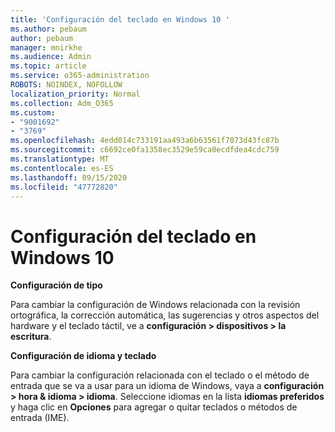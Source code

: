 ```yaml
---
title: 'Configuración del teclado en Windows 10 '
ms.author: pebaum
author: pebaum
manager: mnirkhe
ms.audience: Admin
ms.topic: article
ms.service: o365-administration
ROBOTS: NOINDEX, NOFOLLOW
localization_priority: Normal
ms.collection: Adm_O365
ms.custom:
- "9001692"
- "3769"
ms.openlocfilehash: 4edd014c733191aa493a6b63561f7073d43fc87b
ms.sourcegitcommit: c6692ce0fa1358ec3529e59ca0ecdfdea4cdc759
ms.translationtype: MT
ms.contentlocale: es-ES
ms.lasthandoff: 09/15/2020
ms.locfileid: "47772820"
---
```

# <a name="keyboard-settings-in-windows-10"></a>Configuración del teclado en Windows 10

**Configuración de tipo**

Para cambiar la configuración de Windows relacionada con la revisión ortográfica, la corrección automática, las sugerencias y otros aspectos del hardware y el teclado táctil, ve a **configuración > dispositivos > la escritura**. 

**Configuración de idioma y teclado**

Para cambiar la configuración relacionada con el teclado o el método de entrada que se va a usar para un idioma de Windows, vaya a **configuración > hora & idioma > idioma**. Seleccione idiomas en la lista **idiomas preferidos** y haga clic en **Opciones** para agregar o quitar teclados o métodos de entrada (IME).
